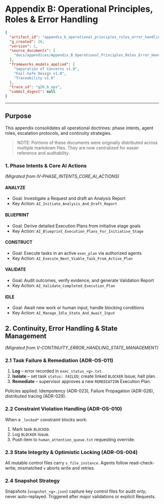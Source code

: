 # Appendix B: Operational Principles, Roles & Error Handling

<!-- EmbeddedAnnotationBlock v1.0 START -->
```json
{
  "artifact_id": "appendix_b_operational_principles_roles_error_handling_g26",
  "g_created": 26,
  "version": 1,
  "source_documents": [
    "docs/appendices/Appendix_B_Operational_Principles_Roles_Error_Handling.md"
  ],
  "frameworks_models_applied": [
    "Separation of Concerns v1.0",
    "Fail-Safe Design v1.0",
    "Traceability v1.0"
  ],
  "trace_id": "g26_b_ops",
  "commit_digest": null
}
```
<!-- EmbeddedAnnotationBlock v1.0 END -->

---

## Purpose
This appendix consolidates all operational doctrines: phase intents, agent roles, escalation protocols, and continuity strategies.

> NOTE: Portions of these documents were originally distributed across multiple markdown files. They are now centralized for easier reference and auditability.

### 1. Phase Intents & Core AI Actions

*(Migrated from IV-PHASE_INTENTS_CORE_AI_ACTIONS)*

#### ANALYZE
- Goal: Investigate a Request and draft an Analysis Report
- Key Action: `AI_Initiate_Analysis_And_Draft_Report`

#### BLUEPRINT
- Goal: Derive detailed Execution Plans from initiative stage goals
- Key Action: `AI_Blueprint_Execution_Plans_For_Initiative_Stage`

#### CONSTRUCT
- Goal: Execute tasks in an active `exec_plan` via authorized agents
- Key Action: `AI_Execute_Next_Viable_Task_From_Active_Plan`

#### VALIDATE
- Goal: Audit outcomes, verify evidence, and generate Validation Report
- Key Action: `AI_Validate_Completed_Execution_Plan`

#### IDLE
- Goal: Await new work or human input; handle blocking conditions
- Key Action: `AI_Manage_Idle_State_And_Await_Input`

## 2. Continuity, Error Handling & State Management

*(Migrated from V-CONTINUITY_ERROR_HANDLING_STATE_MANAGEMENT)*

### 2.1 Task Failure & Remediation (ADR-OS-011)

1. **Log** – error recorded in `exec_status_<g>.txt`.
2. **Isolate** – set task `status: FAILED`; create linked `BLOCKER` Issue; halt plan.
3. **Remediate** – supervisor approves a new `REMEDIATION` Execution Plan.

Policies applied: Idempotency (ADR-023), Failure Propagation (ADR-026), distributed tracing (ADR-029).

### 2.2 Constraint Violation Handling (ADR-OS-010)

When a `_locked*` constraint blocks work:
1. Mark task `BLOCKED`.
2. Log `BLOCKER` Issue.
3. Push item to `human_attention_queue.txt` requesting override.

### 2.3 State Integrity & Optimistic Locking (ADR-OS-004)

All mutable control files carry `v_file_instance`. Agents follow read-check-write; mismatched `v` aborts write and retries.

### 2.4 Snapshot Strategy

Snapshots (`snapshot_<g>.json`) capture key control files for audit only; never auto-replayed. Triggered after major validations or explicit Requests.

<!-- Begin migrated content snippet -->